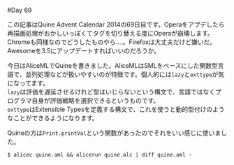 #Day 69

この記事はQuine Advent Calendar 2014の69日目です。Operaをアプデしたら再描画処理がおかしいっぽくてタグを切り替える度にOperaが崩壊します。Chromeも同様なのでどうしたものやら‥‥。Firefoxは大丈夫だけど嫌いだ。Awesomeを3.5にアップデートすればいいのだろうか。

今日はAliceMLでQuineを書きました。AliceMLはSMLをベースにした関数型言語で、並列処理などが扱いやすいのが特徴です。個人的には`lazy`と`exttype`が気になってます。  
`lazy`は評価を遅延させるけれど型はいじらないという構文で、言語ではなくプログラマ自身が評価戦略を選択できるというものです。  
`exttype`はExtensible Typesを定義する構文で、これを使うと動的型付けのようなことができるようになります。

Quineの方は`Print.printVal`という関数があったのでそれをいい感じに使いました。

```console
$ alicec quine.aml && alicerun quine.alc | diff quine.aml -
```

